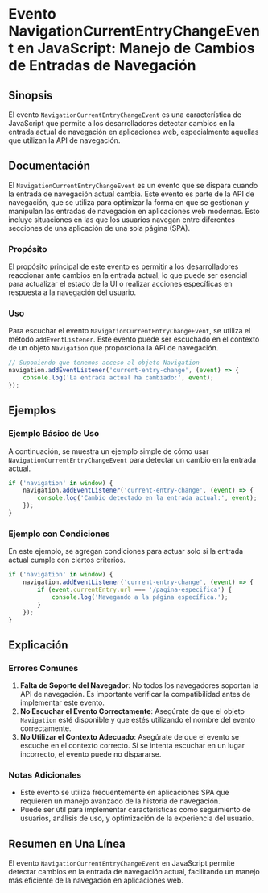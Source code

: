 <!--
Meta Description: # Evento NavigationCurrentEntryChangeEvent en JavaScript: Manejo de Cambios de Entradas de Navegación ## Sinopsis El evento `NavigationCurrentEntryCha...
Meta Keywords: evento, que, navegación, entrada, actual
-->

# Evento NavigationCurrentEntryChangeEvent en JavaScript: Manejo de Cambios de Entradas de Navegación

## Sinopsis
El evento `NavigationCurrentEntryChangeEvent` es una característica de JavaScript que permite a los desarrolladores detectar cambios en la entrada actual de navegación en aplicaciones web, especialmente aquellas que utilizan la API de navegación.

## Documentación
El `NavigationCurrentEntryChangeEvent` es un evento que se dispara cuando la entrada de navegación actual cambia. Este evento es parte de la API de navegación, que se utiliza para optimizar la forma en que se gestionan y manipulan las entradas de navegación en aplicaciones web modernas. Esto incluye situaciones en las que los usuarios navegan entre diferentes secciones de una aplicación de una sola página (SPA).

### Propósito
El propósito principal de este evento es permitir a los desarrolladores reaccionar ante cambios en la entrada actual, lo que puede ser esencial para actualizar el estado de la UI o realizar acciones específicas en respuesta a la navegación del usuario.

### Uso
Para escuchar el evento `NavigationCurrentEntryChangeEvent`, se utiliza el método `addEventListener`. Este evento puede ser escuchado en el contexto de un objeto `Navigation` que proporciona la API de navegación.

```javascript
// Suponiendo que tenemos acceso al objeto Navigation
navigation.addEventListener('current-entry-change', (event) => {
    console.log('La entrada actual ha cambiado:', event);
});
```

## Ejemplos
### Ejemplo Básico de Uso
A continuación, se muestra un ejemplo simple de cómo usar `NavigationCurrentEntryChangeEvent` para detectar un cambio en la entrada actual.

```javascript
if ('navigation' in window) {
    navigation.addEventListener('current-entry-change', (event) => {
        console.log('Cambio detectado en la entrada actual:', event);
    });
}
```

### Ejemplo con Condiciones
En este ejemplo, se agregan condiciones para actuar solo si la entrada actual cumple con ciertos criterios.

```javascript
if ('navigation' in window) {
    navigation.addEventListener('current-entry-change', (event) => {
        if (event.currentEntry.url === '/pagina-especifica') {
            console.log('Navegando a la página específica.');
        }
    });
}
```

## Explicación
### Errores Comunes
1. **Falta de Soporte del Navegador**: No todos los navegadores soportan la API de navegación. Es importante verificar la compatibilidad antes de implementar este evento.
2. **No Escuchar el Evento Correctamente**: Asegúrate de que el objeto `Navigation` esté disponible y que estés utilizando el nombre del evento correctamente.
3. **No Utilizar el Contexto Adecuado**: Asegúrate de que el evento se escuche en el contexto correcto. Si se intenta escuchar en un lugar incorrecto, el evento puede no dispararse.

### Notas Adicionales
- Este evento se utiliza frecuentemente en aplicaciones SPA que requieren un manejo avanzado de la historia de navegación.
- Puede ser útil para implementar características como seguimiento de usuarios, análisis de uso, y optimización de la experiencia del usuario.

## Resumen en Una Línea
El evento `NavigationCurrentEntryChangeEvent` en JavaScript permite detectar cambios en la entrada de navegación actual, facilitando un manejo más eficiente de la navegación en aplicaciones web.